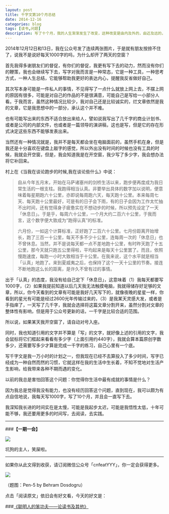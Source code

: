 ```yaml
---
layout: post
title: 千字文第10个月总结
date: 2014-12-16
categories: blog
tags: [读书,问题]
description: 写了十个月，我的人生渐渐发生了改变，这种改变是由内及外的，由近及远的，我好幸运得得到这个十个月的时间。
---
```


2014年12月12日和13日，我在公众号发了连续两张图片，于是就有朋友按捺不住了，说我不是说好每天1000字的吗，为什么却开了两天的空窗？

首先我得多谢朋友们的督促，有你们的督促，我更有写下去的动力，然而没有你们的鞭策，我也会继续写下去，写字对我而言是一种常态，它是一种工具，一种思考方式，一种人生总结，它能够帮助我更好的表达内心，提醒我反省做好自己。

其次写本身可能是一件私人的事情，不见得写了一点什么就放上网上去，不摆上网的原因有很多，可能是对自己的作品的不是很满意，可能自己是写给一小部分人看。于我而言，虽然这种情况比较少，我对自己还是比较诚实的，烂文章依然是我的文章，它是我思想中的一部分，承认这个并不难。

也有可能写出来的东西不适合放出来给人，譬如说我写出了几千字的商业计划书、或者是公司的内部文件，也或者是一篇领导的演讲稿，这也是写，但是它的存在形式决定这些东西不能够发表出来。

当然还有一种情况就是，我并不是每天都会坐在电脑面前的，虽然手机在身，但是我还是十分喜欢在键盘上敲字的感觉，所以外出没有时间的时候也没有工具的时候，我就会开空窗，但是，我会知道我是在开空窗，我少写了多少字，我会想办法将它补回来。

村上在《当我在谈论跑步的时候,我在谈论些什么》中说：

>自从今年五月末，开始在马萨诸塞州的剑桥生活以来，跑步便再度成为我日常生活的一根支柱。我跑得相当认真。非要举出具体的数字加以说明，便意味着每星期跑六十公里，亦即说每周跑六天，每天跑十公里。本来每周七天、每天跑十公里最好，可是有的日子会下雨，有的日子会因为工作太忙抽不出时间，还有觉得身子疲惫实在不想动步的时候，所以预先设定了一天「休息日」。于是乎，每周六十公里，一个月大约二百六十公里，于我而言，这个数字便大致成为“跑得认真”的标准。
>
>六月份，一如这个计算标准，正好跑了二百六十公里。七月份距离开始增长，跑了三百一十公里，每天不多不少十公里，连每周一次的「休息日」也不曾休息。当然，并不是说每天都一点不差地跑十公里，有时昨天跑了十五公里，那今天就只跑五公里得啦，平均起来是每天十公里罢了。而且，依照慢跑速度，每跑一小时大致相当于十公里。在我来说，这个水平就是相当「认真」地跑了。来到夏威夷之后，也保持了这个一天十公里的节奏。接连不断地跑这么长的距离，是许久不曾有过的事情。

出于「认真」的态度，我没有给自己定下「休息日」，这意味着（1）我每天都要写1000字，（2）如果我提前知道以后几天我无法触摸电脑，我就得储存好足够的文章，所以，你今天看到的文章有可能是我好几天写下的，就像夜晚的星星一样，你看到的星光有可能是经过2600光年传输过来的，（3）是我某天灵感大发，或者是手指痒了，一天写了几千字，我就会选择将这篇文章分割开来，虽然分割对文章的整体性有影响，但是用于公众号更新的话，一千字是比较合适的范围。

所以说，如果某天我开空窗了，请自动对号入座。

同时，我也知道引用的文字并不算是「写」的文字，就好像上述的引用的文字，我会鼠标将它们框起来看看有多少字（上面引用约440字），我就会算本篇原创字数多少，还需要写多少才算是完成一千字的练习，自己心里有一个底。

写千字文是我一万小时的计划之一，但我现在已经不去算投入了多少时间，写字已经成为一种自然而然的习惯，它就这样在我的生活中生长着，不知不觉地对生活产生影响，给我带来各种不期而遇的变化。

以前的我总是害怕回答这个问题：你觉得你生活中最有成就的事情是什么？

因为我总是觉得我没有能力，也没有经历回答这个问题，直到现在，我可以颇为有点自信地说，我每天写1000字，写了10个月，并且会一直写下去。

我深知我长进的时间实在是太慢，可能是我起步太迟，可能是我悟性太低，十年可能不够，我还要用更多的时间写，去阅读，去实践。


---

###**【一期一会】**

![](http://img3.douban.com/view/status/raw/public/32a70e64b28eda3.jpg)

坑狗的主人，笑屎啦。


----

如果你从此文得到收获，请订阅微信公众号「cnfeatYYY」，你一定会获得更多。

![](http://7d9mjz.com1.z0.glb.clouddn.com/2014-12-15.jpg)

（题图：Pen-5 by Behram Dosdogru）

点击「阅读原文」依旧会有好文看，今天的好文是：

###[《聪明人的笨功夫——论读书及其他》](http://www.douban.com/note/327697309/)







